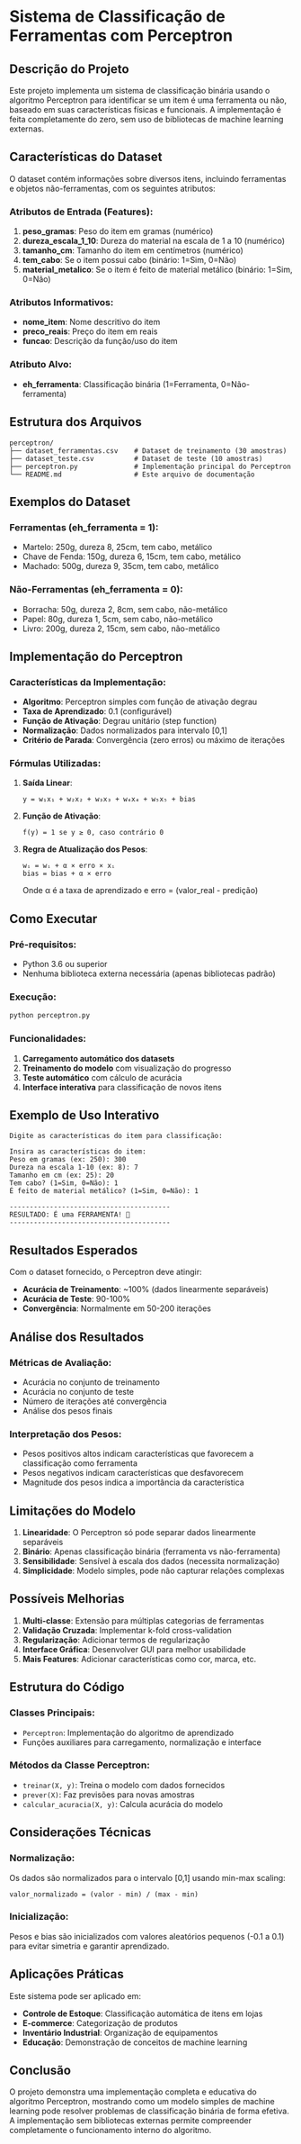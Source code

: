 # Sistema de Classificação de Ferramentas com Perceptron

## Descrição do Projeto

Este projeto implementa um sistema de classificação binária usando o algoritmo Perceptron para identificar se um item é uma ferramenta ou não, baseado em suas características físicas e funcionais. A implementação é feita completamente do zero, sem uso de bibliotecas de machine learning externas.

## Características do Dataset

O dataset contém informações sobre diversos itens, incluindo ferramentas e objetos não-ferramentas, com os seguintes atributos:

### Atributos de Entrada (Features):
1. **peso_gramas**: Peso do item em gramas (numérico)
2. **dureza_escala_1_10**: Dureza do material na escala de 1 a 10 (numérico)
3. **tamanho_cm**: Tamanho do item em centímetros (numérico)
4. **tem_cabo**: Se o item possui cabo (binário: 1=Sim, 0=Não)
5. **material_metalico**: Se o item é feito de material metálico (binário: 1=Sim, 0=Não)

### Atributos Informativos:
- **nome_item**: Nome descritivo do item
- **preco_reais**: Preço do item em reais
- **funcao**: Descrição da função/uso do item

### Atributo Alvo:
- **eh_ferramenta**: Classificação binária (1=Ferramenta, 0=Não-ferramenta)

## Estrutura dos Arquivos

```
perceptron/
├── dataset_ferramentas.csv    # Dataset de treinamento (30 amostras)
├── dataset_teste.csv          # Dataset de teste (10 amostras)
├── perceptron.py              # Implementação principal do Perceptron
└── README.md                  # Este arquivo de documentação
```

## Exemplos do Dataset

### Ferramentas (eh_ferramenta = 1):
- Martelo: 250g, dureza 8, 25cm, tem cabo, metálico
- Chave de Fenda: 150g, dureza 6, 15cm, tem cabo, metálico
- Machado: 500g, dureza 9, 35cm, tem cabo, metálico

### Não-Ferramentas (eh_ferramenta = 0):
- Borracha: 50g, dureza 2, 8cm, sem cabo, não-metálico
- Papel: 80g, dureza 1, 5cm, sem cabo, não-metálico
- Livro: 200g, dureza 2, 15cm, sem cabo, não-metálico

## Implementação do Perceptron

### Características da Implementação:
- **Algoritmo**: Perceptron simples com função de ativação degrau
- **Taxa de Aprendizado**: 0.1 (configurável)
- **Função de Ativação**: Degrau unitário (step function)
- **Normalização**: Dados normalizados para intervalo [0,1]
- **Critério de Parada**: Convergência (zero erros) ou máximo de iterações

### Fórmulas Utilizadas:

1. **Saída Linear**: 
   ```
   y = w₁x₁ + w₂x₂ + w₃x₃ + w₄x₄ + w₅x₅ + bias
   ```

2. **Função de Ativação**:
   ```
   f(y) = 1 se y ≥ 0, caso contrário 0
   ```

3. **Regra de Atualização dos Pesos**:
   ```
   wᵢ = wᵢ + α × erro × xᵢ
   bias = bias + α × erro
   ```
   Onde α é a taxa de aprendizado e erro = (valor_real - predição)

## Como Executar

### Pré-requisitos:
- Python 3.6 ou superior
- Nenhuma biblioteca externa necessária (apenas bibliotecas padrão)

### Execução:
```bash
python perceptron.py
```

### Funcionalidades:
1. **Carregamento automático dos datasets**
2. **Treinamento do modelo** com visualização do progresso
3. **Teste automático** com cálculo de acurácia
4. **Interface interativa** para classificação de novos itens

## Exemplo de Uso Interativo

```
Digite as características do item para classificação:

Insira as características do item:
Peso em gramas (ex: 250): 300
Dureza na escala 1-10 (ex: 8): 7
Tamanho em cm (ex: 25): 20
Tem cabo? (1=Sim, 0=Não): 1
É feito de material metálico? (1=Sim, 0=Não): 1

----------------------------------------
RESULTADO: É uma FERRAMENTA! 🔧
----------------------------------------
```

## Resultados Esperados

Com o dataset fornecido, o Perceptron deve atingir:
- **Acurácia de Treinamento**: ~100% (dados linearmente separáveis)
- **Acurácia de Teste**: 90-100%
- **Convergência**: Normalmente em 50-200 iterações

## Análise dos Resultados

### Métricas de Avaliação:
- Acurácia no conjunto de treinamento
- Acurácia no conjunto de teste
- Número de iterações até convergência
- Análise dos pesos finais

### Interpretação dos Pesos:
- Pesos positivos altos indicam características que favorecem a classificação como ferramenta
- Pesos negativos indicam características que desfavorecem
- Magnitude dos pesos indica a importância da característica

## Limitações do Modelo

1. **Linearidade**: O Perceptron só pode separar dados linearmente separáveis
2. **Binário**: Apenas classificação binária (ferramenta vs não-ferramenta)
3. **Sensibilidade**: Sensível à escala dos dados (necessita normalização)
4. **Simplicidade**: Modelo simples, pode não capturar relações complexas

## Possíveis Melhorias

1. **Multi-classe**: Extensão para múltiplas categorias de ferramentas
2. **Validação Cruzada**: Implementar k-fold cross-validation
3. **Regularização**: Adicionar termos de regularização
4. **Interface Gráfica**: Desenvolver GUI para melhor usabilidade
5. **Mais Features**: Adicionar características como cor, marca, etc.

## Estrutura do Código

### Classes Principais:
- `Perceptron`: Implementação do algoritmo de aprendizado
- Funções auxiliares para carregamento, normalização e interface

### Métodos da Classe Perceptron:
- `treinar(X, y)`: Treina o modelo com dados fornecidos
- `prever(X)`: Faz previsões para novas amostras
- `calcular_acuracia(X, y)`: Calcula acurácia do modelo

## Considerações Técnicas

### Normalização:
Os dados são normalizados para o intervalo [0,1] usando min-max scaling:
```
valor_normalizado = (valor - min) / (max - min)
```

### Inicialização:
Pesos e bias são inicializados com valores aleatórios pequenos (-0.1 a 0.1) para evitar simetria e garantir aprendizado.

## Aplicações Práticas

Este sistema pode ser aplicado em:
- **Controle de Estoque**: Classificação automática de itens em lojas
- **E-commerce**: Categorização de produtos
- **Inventário Industrial**: Organização de equipamentos
- **Educação**: Demonstração de conceitos de machine learning

## Conclusão

O projeto demonstra uma implementação completa e educativa do algoritmo Perceptron, mostrando como um modelo simples de machine learning pode resolver problemas de classificação binária de forma efetiva. A implementação sem bibliotecas externas permite compreender completamente o funcionamento interno do algoritmo.
